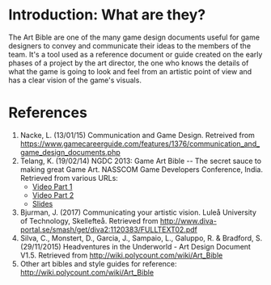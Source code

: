 # Introduction: What are they?
The Art Bible are one of the many game design documents useful for game designers to convey and communicate their ideas to the members of the team. It's a tool used as a reference document or guide created on the early phases of a project by the art director, the one who knows the details of what the game is going to look and feel from an artistic point of view and has a clear vision of the game's visuals.
# References
1.  Nacke, L. (13/01/15) Communication and Game Design. Retreived from https://www.gamecareerguide.com/features/1376/communication_and_game_design_documents.php
2.  Telang, K. (19/02/14) NGDC 2013: Game Art Bible -- The secret sauce to making great Game Art. NASSCOM Game Developers Conference, India. Retrieved from various URLs:
      - [Video Part 1](https://www.youtube.com/watch?v=vuXxfnCM56A)
      - [Video Part 2](https://www.youtube.com/watch?v=YaDIbe2GeCY)
      - [Slides](https://es.slideshare.net/kshiraj/game-art-bible-secret-sauce-to-making-great-game-art)
3.  Bjurman, J. (2017) Communicating your artistic vision. Luleå University of Technology, Skellefteå. Retrieved from http://www.diva-portal.se/smash/get/diva2:1120383/FULLTEXT02.pdf
4.  Silva, C., Monstert, D., Garcia, J., Sampaio, L., Galuppo, R. & Bradford, S. (29/11/2015) Headventures in the Underworld - Art Design Document V1.5. Retrieved from http://wiki.polycount.com/wiki/Art_Bible
5.  Other art bibles and style guides for reference: http://wiki.polycount.com/wiki/Art_Bible
